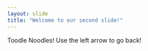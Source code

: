 ```yaml
---
layout: slide
title: "Welcome to our second slide!"
---
```

Toodle Noodles!
Use the left arrow to go back!

